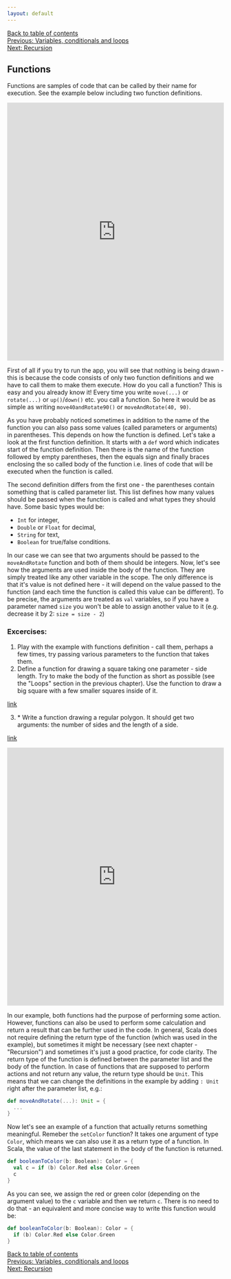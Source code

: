 ```yaml
---
layout: default
---
```


[Back to table of contents](/en)  
[Previous: Variables, conditionals and loops](/en/2_language_basics)  
[Next: Recursion](/en/4_recursion)  

## Functions

Functions are samples of code that can be called by their name for execution. See the example below including two function definitions.

<iframe height="600" frameborder="0" style="width: 100%; overflow: hidden;" src="https://embed.scalafiddle.io/embed?sfid=okXrWZp/33"></iframe>

First of all if you try to run the app, you will see that nothing is being drawn - this is because the code consists of only two function definitions and we have to call them to make them execute. How do you call a function? This is easy and you already know it! Every time you write `move(...)` or `rotate(...)` or `up()`/`down()` etc. you call a function. So here it would be as simple as writing `move40andRotate90()` or `moveAndRotate(40, 90)`.

As you have probably noticed sometimes in addition to the name of the function you can also pass some values (called parameters or arguments) in parentheses. This depends on how the function is defined. Let's take a look at the first function definition. It starts with a `def` word which indicates start of the function definition. Then there is the name of the function followed by empty parentheses, then the equals sign and finally braces enclosing the so called body of the function i.e. lines of code that will be executed when the function is called.

The second definition differs from the first one - the parentheses contain something that is called parameter list. This list defines how many values should be passed when the function is called and what types they should have. Some basic types would be:

* `Int` for integer,
* `Double` or `Float` for decimal,
* `String` for text,
* `Boolean` for true/false conditions.

In our case we can see that two arguments should be passed to the `moveAndRotate` function and both of them should be integers. Now, let's see how the arguments are used inside the body of the function. They are simply treated like any other variable in the scope. The only difference is that it's value is not defined here - it will depend on the value passed to the function (and each time the function is called this value can be different). To be precise, the arguments are treated as `val` variables, so if you have a parameter named `size` you won't be able to assign another value to it (e.g. decrease it by 2: `size = size - 2`)

### Excercises:

1. Play with the example with functions definition - call them, perhaps a few times, try passing various parameters to the function that takes them.
2. Define a function for drawing a square taking one parameter - side length. Try to make the body of the function as short as possible (see the "Loops" section in the previous chapter). Use the function to draw a big square with a few smaller squares inside of it.

[link](https://scalafiddle.io/sf/okXrWZp/34)

3. \* Write a function drawing a regular polygon. It should get two arguments: the number of sides and the length of a side.

[link](https://scalafiddle.io/sf/okXrWZp/35)

<iframe height="600" frameborder="0" style="width: 100%; overflow: hidden;" src="https://embed.scalafiddle.io/embed?sfid=okXrWZp/48"></iframe>

In our example, both functions had the purpose of performing some action. However, functions can also be used to perform some calculation and return a result that can be further used in the code. In general, Scala does not require defining the return type of the function (which was used in the example), but sometimes it might be necessary (see next chapter - "Recursion") and sometimes it's just a good practice, for code clarity. The return type of the function is defined between the parameter list and the body of the function. In case of functions that are supposed to perform actions and not return any value, the return type should be `Unit`. This means that we can change the definitions in the example by adding `: Unit` right after the parameter list, e.g.:

```scala
def moveAndRotate(...): Unit = {
  ...
}
```

Now let's see an example of a function that actually returns something meaningful. Remeber the `setColor` function? It takes one argument of type `Color`, which means we can also use it as a return type of a function. In Scala, the value of the last statement in the body of the function is returned.

```scala
def booleanToColor(b: Boolean): Color = {
  val c = if (b) Color.Red else Color.Green
  c
}
```

As you can see, we assign the red or green color (depending on the argument value) to the `c` variable and then we return `c`. There is no need to do that - an equivalent and more concise way to write this function would be:

```scala
def booleanToColor(b: Boolean): Color = {
  if (b) Color.Red else Color.Green
}
```

[Back to table of contents](/en)  
[Previous: Variables, conditionals and loops](/en/2_language_basics)  
[Next: Recursion](/en/4_recursion)